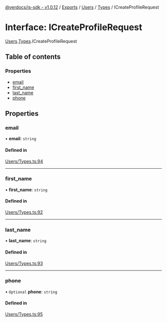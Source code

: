 [@verdocs/js-sdk - v1.0.12](../README.md) / [Exports](../modules.md) / [Users](../modules/Users.md) / [Types](../modules/Users.Types.md) / ICreateProfileRequest

# Interface: ICreateProfileRequest

[Users](../modules/Users.md).[Types](../modules/Users.Types.md).ICreateProfileRequest

## Table of contents

### Properties

- [email](Users.Types.ICreateProfileRequest.md#email)
- [first_name](Users.Types.ICreateProfileRequest.md#first_name)
- [last_name](Users.Types.ICreateProfileRequest.md#last_name)
- [phone](Users.Types.ICreateProfileRequest.md#phone)

## Properties

### email

• **email**: `string`

#### Defined in

[Users/Types.ts:94](https://github.com/Verdocs/js-sdk/blob/main/src/Users/Types.ts#L94)

___

### first\_name

• **first\_name**: `string`

#### Defined in

[Users/Types.ts:92](https://github.com/Verdocs/js-sdk/blob/main/src/Users/Types.ts#L92)

___

### last\_name

• **last\_name**: `string`

#### Defined in

[Users/Types.ts:93](https://github.com/Verdocs/js-sdk/blob/main/src/Users/Types.ts#L93)

___

### phone

• `Optional` **phone**: `string`

#### Defined in

[Users/Types.ts:95](https://github.com/Verdocs/js-sdk/blob/main/src/Users/Types.ts#L95)
